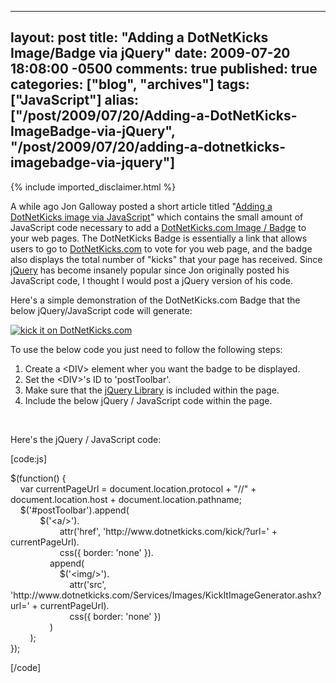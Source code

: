   ---
  layout: post
  title: "Adding a DotNetKicks Image/Badge via jQuery"
  date: 2009-07-20 18:08:00 -0500
  comments: true
  published: true
  categories: ["blog", "archives"]
  tags: ["JavaScript"]
  alias: ["/post/2009/07/20/Adding-a-DotNetKicks-ImageBadge-via-jQuery", "/post/2009/07/20/adding-a-dotnetkicks-imagebadge-via-jquery"]
  ---
<!-- more -->
{% include imported_disclaimer.html %}
<p>A while ago Jon Galloway posted a short article titled "<a href="http://weblogs.asp.net/jgalloway/archive/2007/03/08/adding-a-dotnetkicks-image-via-javascript.aspx">Adding a DotNetKicks image via JavaScript</a>" which contains the small amount of JavaScript code necessary to add a <a href="http://www.dotnetkicks.com/docs/kickitbadge">DotNetKicks.com Image / Badge</a> to your web pages. The DotNetKicks Badge is essentially a link that allows users to go to <a href="http://dotnetkicks.com">DotNetKicks.com</a> to vote for you web page, and the badge also displays the total number of "kicks" that your page has received. Since <a href="http://jquery.com">jQuery</a> has become insanely popular since Jon originally posted his JavaScript code, I thought I would post a jQuery version of his code.</p>
<p>Here's a simple demonstration of the DotNetKicks.com Badge that the below jQuery/JavaScript code will generate:</p>
<p><a href="http://www.dotnetkicks.com/kick/?url=http%3A%2F%2Fpietschsoft.com%2Fpost%2F2009%2F07%2F20%2FAdding-a-DotNetKicks-ImageBadge-via-jQuery.aspx"><img src="http://www.dotnetkicks.com/Services/Images/KickItImageGenerator.ashx?url=http%3A%2F%2Fpietschsoft.com%2Fpost%2F2009%2F07%2F20%2FAdding-a-DotNetKicks-ImageBadge-via-jQuery.aspx&amp;bgcolor=0099FF" border="0" alt="kick it on DotNetKicks.com" /></a></p>
<p>To use the below code you just need to follow the following steps:</p>
<ol>
<li>Create a &lt;DIV&gt; element wher you want the badge to be displayed.</li>
<li>Set the &lt;DIV&gt;'s ID to 'postToolbar'.</li>
<li>Make sure that the <a href="http://jquery.com">jQuery Library</a> is included within the page.</li>
<li>Include the below jQuery / JavaScript code within the page.</li>
</ol>
<p>&nbsp;</p>
<p>Here's the jQuery / JavaScript code:</p>
<p>[code:js]</p>
<p>$(function() {<br />&nbsp;&nbsp;&nbsp; var currentPageUrl = document.location.protocol + "//" + document.location.host + document.location.pathname;<br />&nbsp;&nbsp;&nbsp; $('#postToolbar').append(<br />&nbsp;&nbsp;&nbsp;&nbsp;&nbsp;&nbsp;&nbsp;&nbsp;&nbsp;&nbsp;&nbsp; $('&lt;a/&gt;').<br />&nbsp;&nbsp;&nbsp;&nbsp;&nbsp;&nbsp;&nbsp;&nbsp;&nbsp;&nbsp;&nbsp;&nbsp;&nbsp;&nbsp;&nbsp;&nbsp;&nbsp;&nbsp;&nbsp; attr('href', 'http://www.dotnetkicks.com/kick/?url=' + currentPageUrl).<br />&nbsp;&nbsp;&nbsp;&nbsp;&nbsp;&nbsp;&nbsp;&nbsp;&nbsp;&nbsp;&nbsp;&nbsp;&nbsp;&nbsp;&nbsp;&nbsp;&nbsp;&nbsp;&nbsp; css({ border: 'none' }).<br />&nbsp;&nbsp;&nbsp;&nbsp;&nbsp;&nbsp;&nbsp;&nbsp;&nbsp;&nbsp;&nbsp;&nbsp;&nbsp;&nbsp;&nbsp; append(<br />&nbsp;&nbsp;&nbsp;&nbsp;&nbsp;&nbsp;&nbsp;&nbsp;&nbsp;&nbsp;&nbsp;&nbsp;&nbsp;&nbsp;&nbsp;&nbsp;&nbsp;&nbsp;&nbsp; $('&lt;img/&gt;').<br />&nbsp;&nbsp;&nbsp;&nbsp;&nbsp;&nbsp;&nbsp;&nbsp;&nbsp;&nbsp;&nbsp;&nbsp;&nbsp;&nbsp;&nbsp;&nbsp;&nbsp;&nbsp;&nbsp;&nbsp;&nbsp;&nbsp;&nbsp; attr('src', 'http://www.dotnetkicks.com/Services/Images/KickItImageGenerator.ashx?url=' + currentPageUrl).<br />&nbsp;&nbsp;&nbsp;&nbsp;&nbsp;&nbsp;&nbsp;&nbsp;&nbsp;&nbsp;&nbsp;&nbsp;&nbsp;&nbsp;&nbsp;&nbsp;&nbsp;&nbsp;&nbsp;&nbsp;&nbsp;&nbsp;&nbsp; css({ border: 'none' })<br />&nbsp;&nbsp;&nbsp;&nbsp;&nbsp;&nbsp;&nbsp;&nbsp;&nbsp;&nbsp;&nbsp;&nbsp;&nbsp;&nbsp;&nbsp; )<br />&nbsp;&nbsp;&nbsp;&nbsp;&nbsp;&nbsp;&nbsp; );<br />});</p>
<p>[/code]</p>
